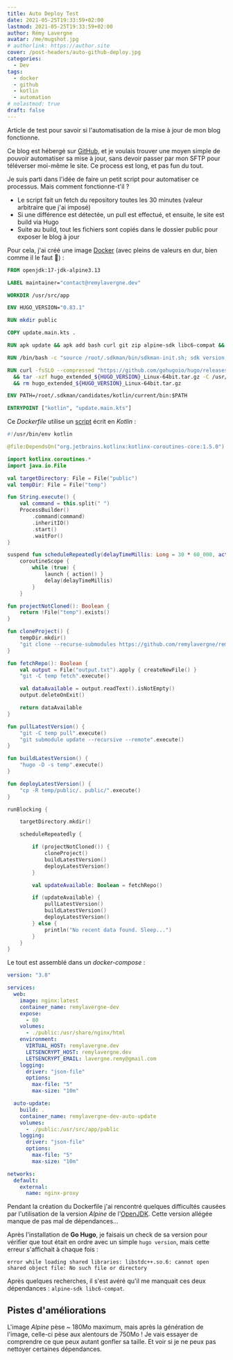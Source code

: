 ```yaml
---
title: Auto Deploy Test
date: 2021-05-25T19:33:59+02:00
lastmod: 2021-05-25T19:33:59+02:00
author: Rémy Lavergne
avatar: /me/mugshot.jpg
# authorlink: https://author.site
cover: /post-headers/auto-github-deploy.jpg
categories:
  - Dev
tags:
  - docker
  - github
  - kotlin
  - automation
# nolastmod: true
draft: false
---
```


Article de test pour savoir si l'automatisation de la mise à jour de mon blog fonctionne.

<!--more-->

Ce blog est hébergé sur [GitHub](https://github.com/remylavergne/remylavergne.dev), et je voulais trouver une moyen simple de pouvoir automatiser sa mise à jour, sans devoir passer par mon SFTP pour téléverser moi-même le site. Ce process est long, et pas fun du tout.

Je suis parti dans l'idée de faire un petit script pour automatiser ce processus. Mais comment fonctionne-t'il ?

- Le script fait un fetch du repository toutes les 30 minutes (valeur arbitraire que j'ai imposé)
- Si une différence est détectée, un pull est effectué, et ensuite, le site est build via Hugo
- Suite au build, tout les fichiers sont copiés dans le dossier public pour exposer le blog à jour

Pour cela, j'ai créé une image [Docker](https://github.com/remylavergne/remylavergne.dev/blob/master/Dockerfile) (avec pleins de valeurs en dur, bien comme il le faut 🤡) :

```dockerfile
FROM openjdk:17-jdk-alpine3.13

LABEL maintainer="contact@remylavergne.dev"

WORKDIR /usr/src/app

ENV HUGO_VERSION="0.83.1"

RUN mkdir public

COPY update.main.kts .

RUN apk update && apk add bash curl git zip alpine-sdk libc6-compat && curl -s "https://get.sdkman.io" | bash

RUN /bin/bash -c "source /root/.sdkman/bin/sdkman-init.sh; sdk version; sdk install kotlin"

RUN curl -fsSLO --compressed "https://github.com/gohugoio/hugo/releases/download/v${HUGO_VERSION}/hugo_extended_${HUGO_VERSION}_Linux-64bit.tar.gz" \
  && tar -xzf hugo_extended_${HUGO_VERSION}_Linux-64bit.tar.gz -C /usr/local/bin/ \
  && rm hugo_extended_${HUGO_VERSION}_Linux-64bit.tar.gz

ENV PATH=/root/.sdkman/candidates/kotlin/current/bin:$PATH

ENTRYPOINT ["kotlin", "update.main.kts"]
```

Ce *Dockerfile* utilise un [script](https://github.com/remylavergne/remylavergne.dev/blob/master/update.main.kts) écrit en *Kotlin* :

```kotlin
#!/usr/bin/env kotlin

@file:DependsOn("org.jetbrains.kotlinx:kotlinx-coroutines-core:1.5.0")

import kotlinx.coroutines.*
import java.io.File

val targetDirectory: File = File("public")
val tempDir: File = File("temp")

fun String.execute() {
    val command = this.split(" ")
    ProcessBuilder()
        .command(command)
        .inheritIO()
        .start()
        .waitFor()
}

suspend fun scheduleRepeatedly(delayTimeMillis: Long = 30 * 60_000, action: suspend CoroutineScope.() -> Unit) =
    coroutineScope {
        while (true) {
            launch { action() }
            delay(delayTimeMillis)
        }
    }

fun projectNotCloned(): Boolean {
    return !File("temp").exists()
}

fun cloneProject() {
    tempDir.mkdir()
    "git clone --recurse-submodules https://github.com/remylavergne/remylavergne.dev.git temp".execute()
}

fun fetchRepo(): Boolean {
    val output = File("output.txt").apply { createNewFile() }
    "git -C temp fetch".execute()

    val dataAvailable = output.readText().isNotEmpty()
    output.deleteOnExit()

    return dataAvailable
}

fun pullLatestVersion() {
    "git -C temp pull".execute()
    "git submodule update --recursive --remote".execute()
}

fun buildLatestVersion() {
    "hugo -D -s temp".execute()
}

fun deployLatestVersion() {
    "cp -R temp/public/. public/".execute()
}

runBlocking {

    targetDirectory.mkdir()

    scheduleRepeatedly {

        if (projectNotCloned()) {
            cloneProject()
            buildLatestVersion()
            deployLatestVersion()
        }

        val updateAvailable: Boolean = fetchRepo()

        if (updateAvailable) {
            pullLatestVersion()
            buildLatestVersion()
            deployLatestVersion()
        } else {
            println("No recent data found. Sleep...")
        }
    }
}
```

Le tout est assemblé dans un *docker-compose* :

```yaml
version: "3.8"

services:
  web:
    image: nginx:latest
    container_name: remylavergne-dev
    expose:
      - 80
    volumes:
      - ./public:/usr/share/nginx/html
    environment:
      VIRTUAL_HOST: remylavergne.dev
      LETSENCRYPT_HOST: remylavergne.dev
      LETSENCRYPT_EMAIL: lavergne.remy@gmail.com
    logging:
      driver: "json-file"
      options:
        max-file: "5"
        max-size: "10m"

  auto-update:
    build: .
    container_name: remylavergne-dev-auto-update
    volumes:
      - ./public:/usr/src/app/public
    logging:
      driver: "json-file"
      options:
        max-file: "5"
        max-size: "10m"

networks:
  default:
    external:
      name: nginx-proxy
```

Pendant la création du Dockerfile j'ai rencontré quelques difficultés causées par l'utilisation de la version *Alpine* de l'[OpenJDK](https://hub.docker.com/_/openjdk/). Cette version allégée manque de pas mal de dépendances...

Après l'installation de **Go Hugo**, je faisais un check de sa version pour vérifier que tout était en ordre avec un simple `hugo version`, mais cette erreur s'affichait à chaque fois :

```shell
error while loading shared libraries: libstdc++.so.6: cannot open shared object file: No such file or directory
```

Après quelques recherches, il s'est avéré qu'il me manquait ces deux dépendances : `alpine-sdk libc6-compat`.

## Pistes d'améliorations

L'image *Alpine* pèse ~ 180Mo maximum, mais après la génération de l'image, celle-ci pèse aux alentours de 750Mo ! Je vais essayer de comprendre ce que peux autant gonfler sa taille. Et voir si je ne peux pas nettoyer certaines dépendances.